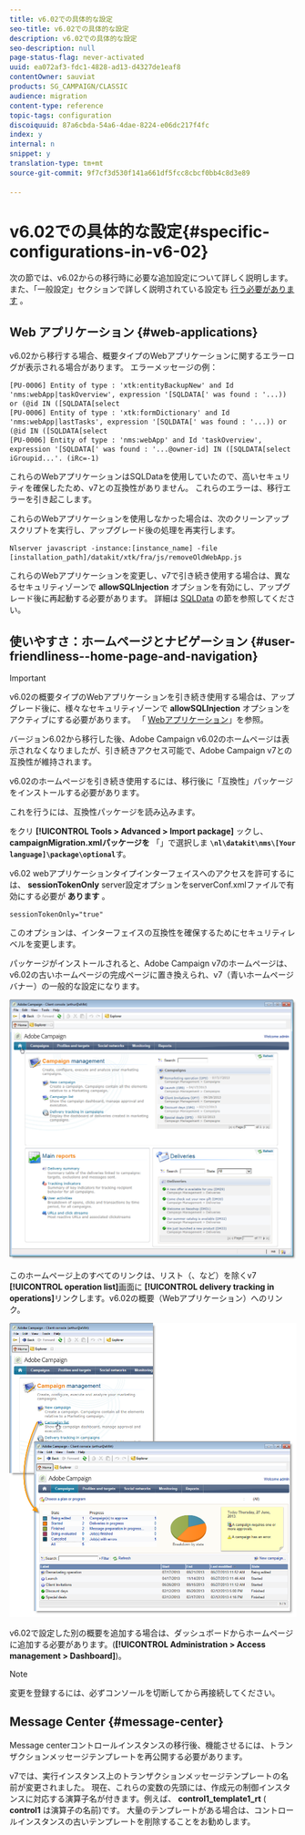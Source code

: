 ```yaml
---
title: v6.02での具体的な設定
seo-title: v6.02での具体的な設定
description: v6.02での具体的な設定
seo-description: null
page-status-flag: never-activated
uuid: ea072af3-fdc1-4828-ad13-d4327de1eaf8
contentOwner: sauviat
products: SG_CAMPAIGN/CLASSIC
audience: migration
content-type: reference
topic-tags: configuration
discoiquuid: 87a6cbda-54a6-4dae-8224-e06dc217f4fc
index: y
internal: n
snippet: y
translation-type: tm+mt
source-git-commit: 9f7cf3d530f141a661df5fcc8cbcf0bb4c8d3e89

---
```



# v6.02での具体的な設定{#specific-configurations-in-v6-02}

次の節では、v6.02からの移行時に必要な追加設定について詳しく説明します。また、「一般設定」セクションで詳しく説明されている設定も [行う必要があります](../../migration/using/general-configurations.md) 。

## Web アプリケーション {#web-applications}

v6.02から移行する場合、概要タイプのWebアプリケーションに関するエラーログが表示される場合があります。 エラーメッセージの例：

```
[PU-0006] Entity of type : 'xtk:entityBackupNew' and Id 'nms:webApp|taskOverview', expression '[SQLDATA[' was found : '...)) or (@id IN ([SQLDATA[select 
[PU-0006] Entity of type : 'xtk:formDictionary' and Id 'nms:webApp|lastTasks', expression '[SQLDATA[' was found : '...)) or (@id IN ([SQLDATA[select 
[PU-0006] Entity of type : 'nms:webApp' and Id 'taskOverview', expression '[SQLDATA[' was found : '...@owner-id] IN ([SQLDATA[select iGroupid...'. (iRc=-1)
```

これらのWebアプリケーションはSQLDataを使用していたので、高いセキュリティを確保したため、v7との互換性がありません。 これらのエラーは、移行エラーを引き起こします。

これらのWebアプリケーションを使用しなかった場合は、次のクリーンアップスクリプトを実行し、アップグレード後の処理を再実行します。

```
Nlserver javascript -instance:[instance_name] -file [installation_path]/datakit/xtk/fra/js/removeOldWebApp.js
```

これらのWebアプリケーションを変更し、v7で引き続き使用する場合は、異なるセキュリティゾーンで **allowSQLInjection** オプションを有効にし、アップグレード後に再起動する必要があります。 詳細は [SQLData](../../migration/using/general-configurations.md#sqldata) の節を参照してください。

## 使いやすさ：ホームページとナビゲーション {#user-friendliness--home-page-and-navigation}

>[!IMPORTANT]
>
>v6.02の概要タイプのWebアプリケーションを引き続き使用する場合は、アップグレード後に、様々なセキュリティゾーンで **allowSQLInjection** オプションをアクティブにする必要があります。 「 [Webアプリケーション](#web-applications)」を参照。

バージョン6.02から移行した後、Adobe Campaign v6.02のホームページは表示されなくなりましたが、引き続きアクセス可能で、Adobe Campaign v7との互換性が維持されます。

v6.02のホームページを引き続き使用するには、移行後に「互換性」パッケージをインストールする必要があります。

これを行うには、互換性パッケージを読み込みます。

をクリ **[!UICONTROL Tools > Advanced > Import package]** ックし、 **campaignMigration.xmlパッケージを** 「」で選択しま **`\nl\datakit\nms\[Your language]\package\optional`**&#x200B;す。

v6.02 webアプリケーションタイプインターフェイスへのアクセスを許可するには、 **sessionTokenOnly** server設定オプションをserverConf.xmlファイルで有効にする必要が **あります** 。

```
sessionTokenOnly="true"
```

このオプションは、インターフェイスの互換性を確保するためにセキュリティレベルを変更します。

パッケージがインストールされると、Adobe Campaign v7のホームページは、v6.02の古いホームページの完成ページに置き換えられ、v7（青いホームページバナー）の一般的な設定になります。

![](assets/dashboards.png)

このホームページ上のすべてのリンクは、リスト（、など）を除くv7 **[!UICONTROL operation list]**&#x200B;画面に **[!UICONTROL delivery tracking in operations]**&#x200B;リンクします。v6.02の概要（Webアプリケーション）へのリンク。

![](assets/dashboards2.png)

v6.02で設定した別の概要を追加する場合は、ダッシュボードからホームページに追加する必要があります。(**[!UICONTROL Administration > Access management > Dashboard]**)。

>[!NOTE]
>
>変更を登録するには、必ずコンソールを切断してから再接続してください。

## Message Center {#message-center}

Message centerコントロールインスタンスの移行後、機能させるには、トランザクションメッセージテンプレートを再公開する必要があります。

v7では、実行インスタンス上のトランザクションメッセージテンプレートの名前が変更されました。 現在、これらの変数の先頭には、作成元の制御インスタンスに対応する演算子名が付きます。例えば、 **control1_template1_rt** ( **control1** は演算子の名前)です。 大量のテンプレートがある場合は、コントロールインスタンスの古いテンプレートを削除することをお勧めします。
